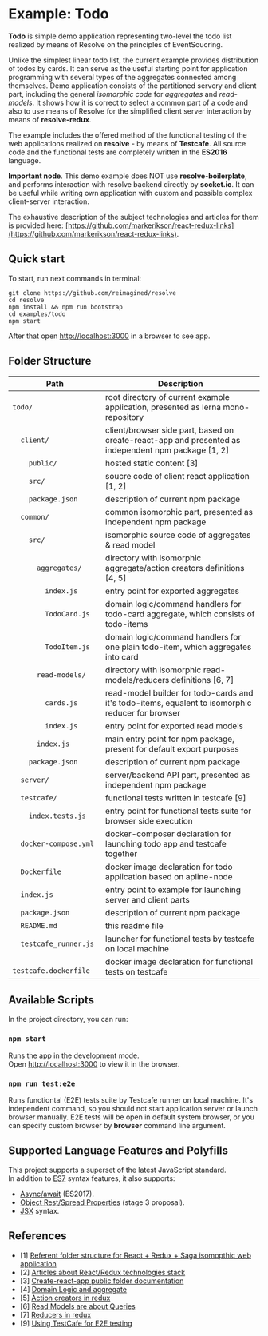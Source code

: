 # Example: Todo
**Todo** is simple demo application representing two-level the todo list realized by means of Resolve on the principles of EventSoucring.

Unlike the simplest linear todo list, the current example provides distribution of todos by cards. It can serve as the useful starting point for application programming with several types of the aggregates connected among themselves. Demo application consists of the partitioned servery and client part, including the general *isomorphic code* for *aggregates* and *read-models*. It shows how it is correct to select a common part of a code and also to use means of Resolve for the simplified client server interaction by means of **resolve-redux**.

The example includes the offered method of the functional testing of the web applications realized on **resolve** - by means of **Testcafe**. All source code and the functional tests are completely written in the **ES2016** language.

**Important node**. This demo example does NOT use **resolve-boilerplate**, and performs interaction with resolve backend directly by **socket.io**. It can be useful while writing own application with custom and possible complex client-server interaction.


The exhaustive description of the subject technologies and articles for them is provided here: [https://github.com/markerikson/react-redux-links](https://github.com/markerikson/react-redux-links).

## Quick start

To start, run next commands in terminal:
```
git clone https://github.com/reimagined/resolve
cd resolve
npm install && npm run bootstrap
cd examples/todo
npm start

```
After that open [http://localhost:3000](http://localhost:3000) in a browser to see app.

## Folder Structure

| Path                         | Description                                                                                         |
| -----------------------------| --------------------------------------------------------------------------------------------------- |
| `todo/                     ` | root directory of current example application, presented as lerna mono-repository                   |
| `​ ​ ​client/                 ` | client/browser side part, based on create-react-app and presented as independent npm package [1, 2] |
| `​ ​ ​ ​ ​public/               ` | hosted static content [3]                                                                           |
| `​ ​ ​ ​ ​src/                  ` | soucre code of client react application [1, 2]                                                      |
| `​ ​ ​ ​ ​package.json          ` | description of current npm package                                                                  |
| `​ ​ ​common/                 ` | common isomorphic part, presented as independent npm package                                        |
| `​ ​ ​ ​ ​src/                  ` | isomorphic source code of aggregates & read model                                                   |
| `​ ​ ​ ​ ​ ​ ​aggregates/         ` | directory with isomorphic aggregate/action creators definitions [4, 5]                              |
| `​ ​ ​ ​ ​ ​ ​ ​ ​index.js          ` | entry point for exported aggregates                                                                 |
| `​ ​ ​ ​ ​ ​ ​ ​ ​TodoCard.js       ` | domain logic/command handlers for todo-card aggregate, which consists of todo-items                 |
| `​ ​ ​ ​ ​ ​ ​ ​ ​TodoItem.js       ` | domain logic/command handlers for one plain todo-item, which aggregates into card                   |
| `​ ​ ​ ​ ​ ​ ​read-models/        ` | directory with isomorphic read-models/reducers definitions [6, 7]                                   |
| `​ ​ ​ ​ ​ ​ ​ ​ ​cards.js          ` | read-model builder for todo-cards and it's todo-items, equalent to isomorphic reducer for browser   |
| `​ ​ ​ ​ ​ ​ ​ ​ ​index.js          ` | entry point for exported read models                                                                |
| `​ ​ ​ ​ ​ ​ ​index.js            ` | main entry point for npm package, present for default export purposes                               |
| `​ ​ ​ ​ ​package.json          ` | description of current npm package                                                                  |
| `​ ​ ​server/                 ` | server/backend API part, presented as independent npm package                                       |
| `​ ​ ​testcafe/               ` | functional tests written in testcafe [9]                                                            |
| `​ ​ ​ ​ index.tests.js        ` | entry point for functional tests suite for browser side execution                                   |
| `​ ​ ​docker-compose.yml      ` | docker-composer declaration for launching todo app and testcafe together                            |
| `​ ​ ​Dockerfile              ` | docker image declaration for todo application based on apline-node                                  |
| `​ ​ ​index.js                ` | entry point to example for launching server and client parts                                        |
| `​ ​ package.json            ` | description of current npm package                                                                  |
| `​ ​ README.md               ` | this readme file                                                                                    |
| `​​ ​ testcafe_runner.js      ` | launcher for functional tests by testcafe on local machine                                          |
| `​ ​ ​testcafe.dockerfile     ` | docker image declaration for functional tests on testcafe                                           |


## Available Scripts

In the project directory, you can run:

### `npm start`

Runs the app in the development mode.<br>
Open [http://localhost:3000](http://localhost:3000) to view it in the browser.

### `npm run test:e2e`

Runs functiontal (E2E) tests suite by Testcafe runner on local machine.
It's independent command, so you should not start application server or launch browser manually.
E2E tests will be open in default system browser, or you can specify custom browser by
**browser** command line argument.


## Supported Language Features and Polyfills

This project supports a superset of the latest JavaScript standard.<br>
In addition to [ES7](http://2ality.com/2016/01/ecmascript-2016.html) syntax features, it also supports:

* [Async/await](https://github.com/tc39/ecmascript-asyncawait) (ES2017).
* [Object Rest/Spread Properties](https://github.com/sebmarkbage/ecmascript-rest-spread) (stage 3 proposal).
* [JSX](https://facebook.github.io/react/docs/introducing-jsx.html) syntax.


## References
- [1] [Referent folder structure for React + Redux + Saga isomopthic web application](https://github.com/xkawi/react-universal-saga/tree/master/src)
- [2] [Articles about React/Redux technologies stack](https://github.com/markerikson/react-redux-links)
- [3] [Create-react-app public folder documentation](https://github.com/facebookincubator/create-react-app/blob/master/packages/react-scripts/template/README.md#using-the-public-folder)
- [4] [Domain Logic and aggregate](http://cqrs.nu/tutorial/cs/02-domain-logic)
- [5] [Action creators in redux](http://redux.js.org/docs/basics/Actions.html)
- [6] [Read Models are about Queries](http://cqrs.nu/tutorial/cs/03-read-models)
- [7] [Reducers in redux](http://redux.js.org/docs/basics/Reducers.html)
- [9] [Using TestCafe for E2E testing](http://devexpress.github.io/testcafe/documentation/using-testcafe/)
